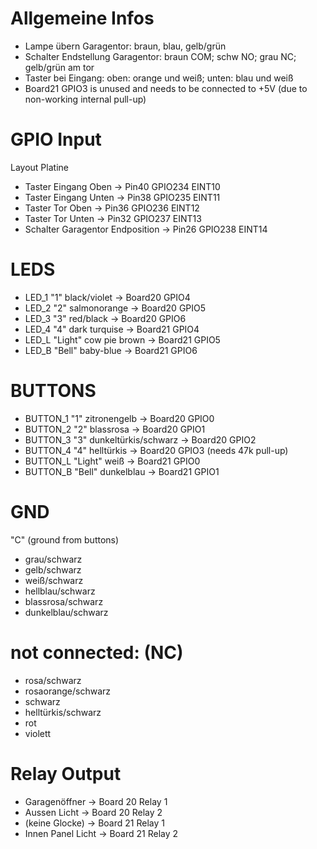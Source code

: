 # Allgemeine Infos

- Lampe übern Garagentor: braun, blau, gelb/grün
- Schalter Endstellung Garagentor: braun COM; schw NO; grau NC; gelb/grün am tor
- Taster bei Eingang: oben: orange und weiß; unten: blau und weiß
- Board21 GPIO3 is unused and needs to be connected to +5V (due to non-working internal pull-up)

# GPIO Input

Layout Platine

- Taster Eingang Oben             -> Pin40 GPIO234 EINT10
- Taster Eingang Unten            -> Pin38 GPIO235 EINT11
- Taster Tor Oben                 -> Pin36 GPIO236 EINT12
- Taster Tor Unten                -> Pin32 GPIO237 EINT13
- Schalter Garagentor Endposition -> Pin26 GPIO238 EINT14


# LEDS

- LED_1 "1"     black/violet       -> Board20 GPIO4
- LED_2 "2"     salmonorange       -> Board20 GPIO5
- LED_3 "3"     red/black          -> Board20 GPIO6
- LED_4 "4"     dark turquise      -> Board21 GPIO4
- LED_L "Light" cow pie brown      -> Board21 GPIO5
- LED_B "Bell"  baby-blue          -> Board21 GPIO6

# BUTTONS

- BUTTON_1 "1"      zitronengelb                    -> Board20 GPIO0
- BUTTON_2 "2"      blassrosa                       -> Board20 GPIO1
- BUTTON_3 "3"      dunkeltürkis/schwarz            -> Board20 GPIO2
- BUTTON_4 "4"      helltürkis                      -> Board20 GPIO3 (needs 47k pull-up)
- BUTTON_L "Light"  weiß                            -> Board21 GPIO0
- BUTTON_B "Bell"   dunkelblau                      -> Board21 GPIO1

# GND

"C" (ground from buttons)

- grau/schwarz
- gelb/schwarz
- weiß/schwarz
- hellblau/schwarz
- blassrosa/schwarz
- dunkelblau/schwarz

# not connected: (NC)

- rosa/schwarz
- rosaorange/schwarz
- schwarz
- helltürkis/schwarz
- rot
- violett


# Relay Output

- Garagenöffner                   -> Board 20 Relay 1
- Aussen Licht                    -> Board 20 Relay 2
- (keine Glocke)                  -> Board 21 Relay 1
- Innen Panel Licht               -> Board 21 Relay 2



